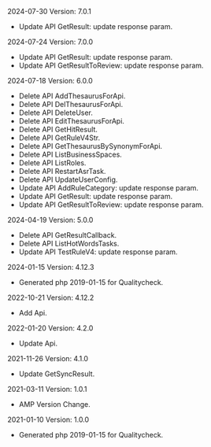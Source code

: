 2024-07-30 Version: 7.0.1
- Update API GetResult: update response param.


2024-07-24 Version: 7.0.0
- Update API GetResult: update response param.
- Update API GetResultToReview: update response param.


2024-07-18 Version: 6.0.0
- Delete API AddThesaurusForApi.
- Delete API DelThesaurusForApi.
- Delete API DeleteUser.
- Delete API EditThesaurusForApi.
- Delete API GetHitResult.
- Delete API GetRuleV4Str.
- Delete API GetThesaurusBySynonymForApi.
- Delete API ListBusinessSpaces.
- Delete API ListRoles.
- Delete API RestartAsrTask.
- Delete API UpdateUserConfig.
- Update API AddRuleCategory: update response param.
- Update API GetResult: update response param.
- Update API GetResultToReview: update response param.


2024-04-19 Version: 5.0.0
- Delete API GetResultCallback.
- Delete API ListHotWordsTasks.
- Update API TestRuleV4: update response param.


2024-01-15 Version: 4.12.3
- Generated php 2019-01-15 for Qualitycheck.

2022-10-21 Version: 4.12.2
- Add Api.

2022-01-20 Version: 4.2.0
- Update Api.

2021-11-26 Version: 4.1.0
- Update GetSyncResult.

2021-03-11 Version: 1.0.1
- AMP Version Change.

2021-01-10 Version: 1.0.0
- Generated php 2019-01-15 for Qualitycheck.

